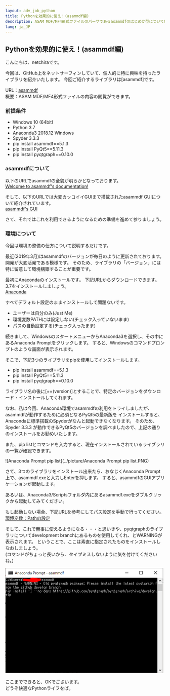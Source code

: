 ```yaml
---
layout: adv_job_python
title: Pythonを効果的に使え！(asammdf編)
description: ASAM MDF/MF4形式ファイルのパーサであるasammdfのはじめか型について解説します。
lang: ja_JP
---
```

## Pythonを効果的に使え！(asammdf編)
こんにちは、netchiraです。

今回は、GitHub上をネットサーフィンしていて、個人的に特に興味を持ったライブラリを紹介いたします。
今回ご紹介するライブラリは[asammdf]です。

URL：[asammdf](https://github.com/danielhrisca/asammdf)  
概要：ASAM MDF/MF4形式ファイルの内容の閲覧ができます。  


### 前提条件
- Windows 10 (64bit)
- Python 3.7
- Anaconda3 2018.12 Windows
- Spyder 3.3.3
- pip install asammdf==5.1.3
- pip install PyQt5==5.11.3
- pip install pyqtgraph==0.10.0


### asammdfについて
以下のURLでasammdfの全貌が明らかとなっております。  
[Welcome to asammdf's documentation!](https://asammdf.readthedocs.io/en/latest/)

そして、以下のURLでは大変カッコイイGUIまで搭載されたasammdf GUIについて紹介されています。  
[asammdf's GUI](https://asammdf.readthedocs.io/en/latest/gui.html)

さて、それではこれを利用できるようになるための準備を進めて参りましょう。


### 環境について
今回は環境の整備の仕方について説明するだけです。

最近(2019年3月)はasammdfのバージョンが毎日のように更新されております。開発が大変活発である模様です。
そのため、ライブラリの「バージョン」には特に留意して環境構築することが重要です。


最初にAnacondaのインストールです。
下記URLからダウンロードできます。3.7をインストールしましょう。  
[Anaconda](https://www.anaconda.com/distribution/)

すべてデフォルト設定のままインストールして問題ないです。
- ユーザーは自分のみ(Just Me)
- 環境変数PATHには設定しない(チェック入っていないまま)
- パスの自動設定する(チェック入ったまま)



続きまして、WindowsのスタートメニューからAnaconda3を選択し、その中にあるAnaconda Promptをクリックします。
すると、Windowsのコマンドプロンプトのような画面が表示されます。

そこで、下記3つのライブラリをpipを使用してインストールします。

- pip install asammdf==5.1.3
- pip install PyQt5==5.11.3
- pip install pyqtgraph==0.10.0

ライブラリ名の後に[==(version)]とすることで、特定のバージョンをダウンロード・インストールしてくれます。

なお、私は今回、Anaconda環境でasammdfの利用をトライしましたが、asammdfが動作するために必須となるPyQt5の最新版を
インストールすると、Anacondaに標準搭載のSpyderがなんと起動できなくなります。
そのため、Spyder 3.3.3 が動作できるPyQt5のバージョンを調べましたので、上記の通りのインストールをお勧めいたします。


また、pip listとコマンドを入力すると、現在インストールされているライブラリの一覧が確認できます。

![Anaconda Prompt pip list](../picture/Anaconda Prompt pip list.PNG)

さて、3つのライブラリをインストール出来たら、おなじくAnaconda Prompt上で、asammdf.exeと入力しEnterを押します。
すると、asammdfのGUIアプリケーションが起動します。

あるいは、Anaconda3/Scriptsフォルダ内にあるasammdf.exeをダブルクリックから起動してみてください。

もし起動しない場合、下記URLを参考にしてパス設定を手動で行ってください。  
[環境変数：Pathの設定](http://whitecat-student.hatenablog.com/entry/2016/12/28/193156)

そして、これで無事に使えるようになる・・・と思いきや、pyqtgraphのライブラリについてdevelopment branchにあるものを使用してくれ、とWARNINGが表示されます。
ということで、ここは素直に指定されたものをインストールしなおしましょう。  
(コマンドがちょっと長いから、タイプミスしないように気を付けてくださいね。)  

![asammdf実行1回目](../picture/asammdf実行1回目.PNG)

ここまでできると、OKでございます。  
どうぞ快適なPythonライフをば。


